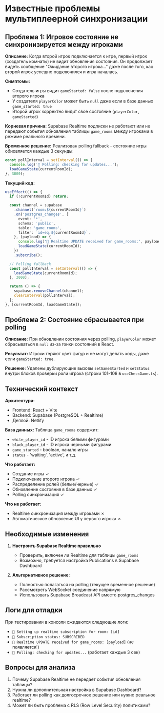 # Известные проблемы мультиплеерной синхронизации

## Проблема 1: Игровое состояние не синхронизируется между игроками

**Описание:**
Когда второй игрок подключается к игре, первый игрок (создатель комнаты) не видит обновления состояния. Он продолжает видеть сообщение "Ожидание второго игрока..." даже после того, как второй игрок успешно подключился и игра началась.

**Симптомы:**
- Создатель игры видит `gameStarted: false` после подключения второго игрока
- У создателя `playerColor` может быть `null` даже если в базе данных `game_started: true`
- Второй игрок корректно видит свое состояние (`playerColor`, `gameStarted`)

**Корневая причина:**
Supabase Realtime подписки не работают или не передают события обновления таблицы `game_rooms` между игроками в режиме реального времени.

**Временное решение:**
Реализован polling fallback - состояние игры обновляется каждые 3 секунды:

```typescript
const pollInterval = setInterval(() => {
  console.log('🔄 Polling: checking for updates...');
  loadGameState(currentRoomId);
}, 3000);
```

**Текущий код:**
```typescript
useEffect(() => {
  if (!currentRoomId) return;

  const channel = supabase
    .channel(`room:${currentRoomId}`)
    .on('postgres_changes', {
      event: '*',
      schema: 'public',
      table: 'game_rooms',
      filter: `id=eq.${currentRoomId}`,
    }, (payload) => {
      console.log('🔔 Realtime UPDATE received for game_rooms:', payload);
      loadGameState(currentRoomId);
    })
    .subscribe();

  // Polling fallback
  const pollInterval = setInterval(() => {
    loadGameState(currentRoomId);
  }, 3000);

  return () => {
    supabase.removeChannel(channel);
    clearInterval(pollInterval);
  };
}, [currentRoomId, loadGameState]);
```

## Проблема 2: Состояние сбрасывается при polling

**Описание:**
При обновлении состояния через polling, `playerColor` может сбрасываться в `null` из-за гонки состояний в React.

**Результат:**
Игроки теряют цвет фигур и не могут делать ходы, даже если `gameStarted: true`.

**Решение:**
Удалены дублирующие вызовы `setGameStarted` и `setStatus` внутри блоков проверки роли игрока (строки 101-108 в `useChessGame.ts`).

## Технический контекст

**Архитектура:**
- Frontend: React + Vite
- Backend: Supabase (PostgreSQL + Realtime)
- Деплой: Netlify

**База данных:**
Таблица `game_rooms` содержит:
- `white_player_id` - ID игрока белыми фигурами
- `black_player_id` - ID игрока черными фигурами  
- `game_started` - boolean, начало игры
- `status` - 'waiting', 'active', и т.д.

**Что работает:**
- Создание игры ✓
- Подключение второго игрока ✓
- Распределение ролей (белые/черные) ✓
- Обновление состояния в базе данных ✓
- Polling синхронизация ✓

**Что не работает:**
- Realtime синхронизация между игроками ✗
- Автоматическое обновление UI у первого игрока ✗

## Необходимые изменения

1. **Настроить Supabase Realtime правильно**
   - Проверить, включен ли Realtime для таблицы `game_rooms`
   - Возможно, требуется настройка Publications в Supabase Dashboard

2. **Альтернативное решение:**
   - Полностью полагаться на polling (текущее временное решение)
   - Рассмотреть WebSocket соединение напрямую
   - Использовать Supabase Broadcast API вместо postgres_changes

## Логи для отладки

При тестировании в консоли ожидаются следующие логи:
- `🔔 Setting up realtime subscription for room: [id]`
- `🔔 Subscription status: SUBSCRIBED`
- `🔔 Realtime UPDATE received for game_rooms: [payload]` (не появляется!)
- `🔄 Polling: checking for updates...` (работает каждые 3 сек)

## Вопросы для анализа

1. Почему Supabase Realtime не передает события обновления таблицы?
2. Нужна ли дополнительная настройка в Supabase Dashboard?
3. Работает ли polling как долгосрочное решение или нужно реальное realtime?
4. Может ли быть проблема с RLS (Row Level Security) политиками?
